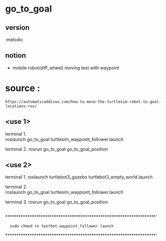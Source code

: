 # go_to_goal

## version
:melodic 

## notion 
- mobile robot(diff_wheel) moving test with waypoint

# source : 
    https://automaticaddison.com/how-to-move-the-turtlesim-robot-to-goal-locations-ros/
 

## <use 1> 

terminal 1.   
    roslaunch go_to_goal turtlesim_waypoint_follower.launch
  
terminal 2.
    rosrun go_to_goal go_to_goal_position
 


## <use 2> 
 
terminal 1.
    roslaunch turtlebot3_gazebo turtlebot3_empty_world.launch

terminal 2.   
    roslaunch go_to_goal turtlesim_waypoint_follower.launch
  
terminal 3.
    rosrun go_to_goal go_to_goal_position
  
  
## 
  ********************************************************************'
  
      sudo chmod +x testbot_waypoint_follower.launch
  
  ********************************************************************'

